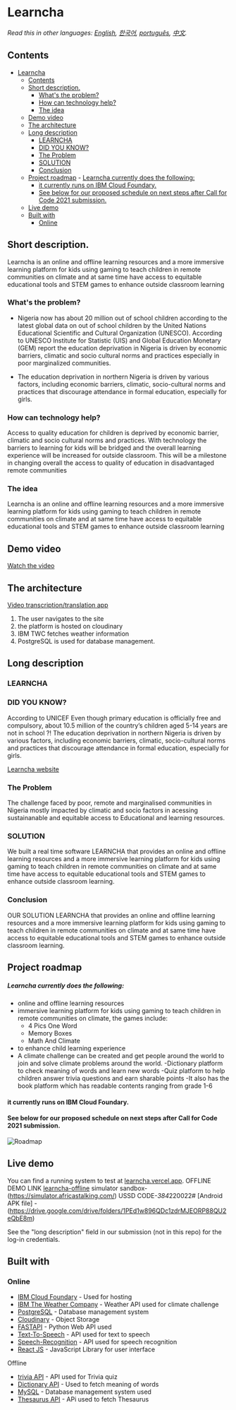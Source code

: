 # Learncha



_Read this in other languages: [English](README.md), [한국어](./docs/README.ko.md), [português](./docs/README.pt_br.md), [中文](./docs/README.zh.md)._ 

## Contents

- [Learncha](#learncha)
  - [Contents](#contents)
  - [Short description.](#short-description)
    - [What's the problem?](#whats-the-problem)
    - [How can technology help?](#how-can-technology-help)
    - [The idea](#the-idea)
  - [Demo video](#demo-video)
  - [The architecture](#the-architecture)
  - [Long description](#long-description)
    - [LEARNCHA](#learncha-1)
    - [DID YOU KNOW?](#did-you-know)
    - [The Problem](#the-problem)
    - [SOLUTION](#solution)
    - [Conclusion](#conclusion)
  - [Project roadmap](#project-roadmap)
        - [Learncha currently does the following:](#learncha-currently-does-the-following)
      - [it currently runs on IBM Cloud Foundary.](#it-currently-runs-on-ibm-cloud-foundary)
      - [See below for our proposed schedule on next steps after Call for Code 2021 submission.](#see-below-for-our-proposed-schedule-on-next-steps-after-call-for-code-2021-submission)
  - [Live demo](#live-demo)
  - [Built with](#built-with)
    - [Online](#online)

## Short description.
Learncha is an online and offline learning resources and a more immersive learning platform for kids using gaming to teach children in remote communities on climate and at same time have access to equitable educational tools and STEM games to enhance outside classroom learning
### What's the problem?

 - Nigeria now has about 20 million out of school children according to the latest global data on out of school children by the United Nations Educational Scientific and Cultural Organization (UNESCO). According to UNESCO Institute for Statistic (UIS) and Global Education Monetary (GEM) report the education deprivation in Nigeria is driven by economic barriers, climatic and socio cultural norms and practices especially in poor marginalized communities.
 
- The education deprivation in northern Nigeria is driven by various factors, including economic barriers, climatic, socio-cultural norms and practices that 
discourage attendance in formal education, especially for girls.


### How can technology help?

Access to quality education for children is deprived by economic barrier, climatic and socio cultural norms and practices. With technology the barriers to learning for kids will be bridged and the overall learning experience will be increased for outside classroom. This will be a milestone in changing overall the access to quality of education in disadvantaged remote communities

### The idea

Learncha is an online and offline learning resources and a more immersive learning platform for kids using gaming to teach children in remote communities on climate and at same time have access to equitable educational tools and STEM games to enhance outside classroom learning

## Demo video

[Watch the video](https://www.youtube.com/watch?v=hI54VopbpZI)

## The architecture

[Video transcription/translation app](https://github.com/CaptRaven/LEARNCHA/blob/)

1. The user navigates to the site 
2. the platform is hosted on cloudinary
3. IBM TWC fetches weather information
4. PostgreSQL is used for database management.

## Long description
### LEARNCHA

### DID YOU KNOW?

According to UNICEF Even though primary education is officially free and compulsory, about 10.5 million of the country’s children aged 5-14 years are not in school ?!
The education deprivation in northern Nigeria is driven by various factors, including economic barriers, climatic, socio-cultural norms and practices that discourage attendance in formal education, especially for girls.

[Learncha website](https://learncha.vercel.app)

### The Problem

The challenge faced by poor, remote and marginalised communities in Nigeria mostly impacted by climatic and socio factors in acessing sustainanable and equitable access to Educational and learning resources.


### SOLUTION

We built a real time software LEARNCHA that provides an online and offline learning resources and a more immersive learning platform for kids using gaming to teach children in remote communities on climate and at same time have access to equitable educational tools and STEM games to enhance outside classroom learning. 


### Conclusion

OUR SOLUTION LEARNCHA that provides an online and offline learning resources and a more immersive learning platform for kids using gaming to teach children in remote communities on climate and at same time have access to equitable educational tools and STEM games to enhance outside classroom learning. 

<!-- [More detail is available here](./docs/DESCRIPTION.md) -->

## Project roadmap

##### Learncha currently does the following:
- online and offline learning resources
- immersive learning platform for kids using gaming to teach children in remote communities on climate,
  the games include:
  - 4 Pics One Word
  - Memory Boxes
  - Math And Climate
 - to enhance child learning experience
- A climate challenge can be created and get people around the world to join and solve climate problems around the world.
-Dictionary platform to check meaning of words and learn new words
-Quiz platform to help children answer trivia questions and earn sharable points
-It also has the book platform which has readable contents ranging from grade 1-6
#### it currently runs on IBM Cloud Foundary.
#### See below for our proposed schedule on next steps after Call for Code 2021 submission.

![Roadmap](./images/roadmap.png)


## Live demo

You can find a running system to test at [learncha.vercel.app](https://learncha.vercel.app).
OFFLINE DEMO LINK [learncha-offline](https://github.com/farex4sure/learncha_ussd) simulator sandbox-(https://simulator.africastalking.com/) USSD CODE-*384*220022#
[Android APK file] - (https://drive.google.com/drive/folders/1PEd1w896QDc1zdrMJEORP88QU2eQbE8m)


See the "long description" field in our submission (not in this repo) for the log-in credentials.

## Built with
### Online
  
- [IBM Cloud Foundary](https://www.ibm.com/sa-en/cloud/cloud-foundry) - Used for hosting
- [IBM The Weather Company](https://www.ibm.com/products/weather-company-data-packages) - Weather API used for climate challenge
- [PostgreSQL](https://www.postgresql.org/) - Database management system
- [Cloudinary](https://cloudinary.com/documentation) - Object Storage
- [FASTAPI](https://fastapi.tiangolo.com/) - Python Web API used 
- [Text-To-Speech](https://developer.mozilla.org/en-US/docs/Web/API/Web_Speech_API/Using_the_Web_Speech_API) - API used for text to speech
- [Speech-Recognition](https://developer.mozilla.org/en-US/docs/Web/API/Web_Speech_API/Using_the_Web_Speech_API) - API used for speech recognition
- [React JS](https://reactjs.org) - JavaScript Library for user interface

Offline
- [trivia API](https://the-trivia-api.com/) - API used for Trivia quiz
- [Dictionary API](https://api.dictionaryapi.dev/api/v2/entries/en/word) - Used to fetch meaning of words
- [MySQL]() - Database management system used
- [Thesaurus API](https://api.api-ninjas.com/v1/thesaurus?word=<word>) - APi used to fetch Thesaurus

